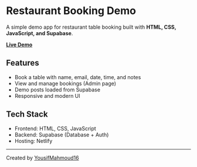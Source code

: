 #  Restaurant Booking Demo

A simple demo app for restaurant table booking built with **HTML, CSS, JavaScript, and Supabase**.

 **[Live Demo](https://restaurant-booking-demo.netlify.app/)**

## Features
- Book a table with name, email, date, time, and notes
- View and manage bookings (Admin page)
- Demo posts loaded from Supabase
- Responsive and modern UI

## Tech Stack
- Frontend: HTML, CSS, JavaScript
- Backend: Supabase (Database + Auth)
- Hosting: Netlify

---

 Created by [YousifMahmoud16](https://github.com/YousifMahmoud16)
